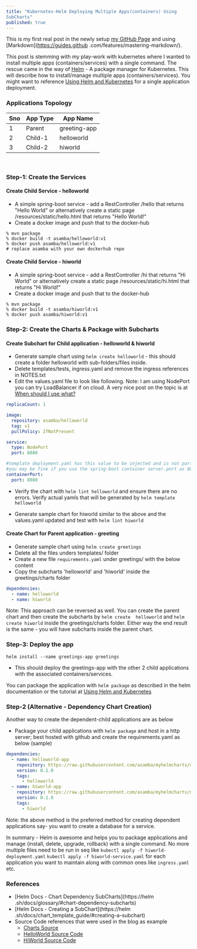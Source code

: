 ```yaml
---
title: "Kubernetes-Helm Deploying Multiple Apps(containers) Using 
SubCharts"
published: true
---
```


This is my first real post in the newly setup [my GitHub Page](https://asamba.github.io) and using [Markdown](https://guides.github
.com/features/mastering-markdown/).

This post is stemming with my play-work with kubernetes where I wanted to install multiple apps (containers/services) with a single command. The rescue came in the way of [Helm](https://helm.sh/) - A package manager for Kubernetes. This will describe how to install/manage multiple apps (containers/services). You might want to reference [Using Helm and Kubernetes](https://www.baeldung.com/kubernetes-helm) for a single application deployment.
 
### Applications Topology

| Sno | App Type | App Name |
| -------- | ------- | ------- | 
| 1 | Parent | greeting-app |
| 2 | Child-1 | helloworld |
| 3 | Child-2 | hiworld |

<br>

### Step-1: Create the Services

#### Create Child Service - helloworld 
* A simple spring-boot service -  add a RestController /hello 
that returns "Hello World" or alternatively create a static page 
/resources/static/hello.html that returns "Hello World!"
* Create a docker image and push that to the docker-hub

```console
% mvn package
% docker build -t asamba/helloworld:v1 
% docker push asamba/helloworld:v1
# replace asamba with your own dockerhub repo
```

#### Create Child Service - hiworld 
* A simple spring-boot service -  add a RestController /hi 
that returns "Hi World" or alternatively create a static page 
/resources/static/hi.html that returns "Hi World!"
* Create a docker image and push that to the docker-hub

```console
% mvn package
% docker build -t asamba/hiworld:v1 
% docker push asamba/hiworld:v1
```

### Step-2: Create the Charts & Package with Subcharts

#### Create Subchart for Child application - helloworld & hiworld
* Generate sample chart using `helm create helloworld` - this should create a folder helloworld with sub-folders/files inside. 
* Delete templates/tests, ingress.yaml and remove the ingress references in NOTES.txt
* Edit the values.yaml file to look like following. Note: I am using 
NodePort you can try LoadBalancer if on cloud. A very nice post on 
the topic is at [When should I use what?](https://medium.com/google-cloud/kubernetes-nodeport-vs-loadbalancer-vs-ingress-when-should-i-use-what-922f010849e0)

```yaml
replicaCount: 1

image:
  repository: asamba/helloworld
  tag: v1
  pullPolicy: IfNotPresent

service:
  type: NodePort
  port: 8080

#template deployment.yaml has this value to be injected and is not part of the generation
#you may be fine if you use the spring-boot container server.port as 80
containerPort:
  port: 8080
```

* Verify the chart with `helm lint helloworld` and ensure there are 
no errors. Verify actual yamls that will be generated by `helm template 
helloworld`

* Generate sample chart for hiworld similar to the above and the values.yaml updated and test with `helm lint hiworld` 

#### Create Chart for Parent application - greeting
* Generate sample chart using `helm create greetings` 
* Delete all the files unders templates/ folder
* Create a new file `requirements.yaml` under greetings/ with the below content
* Copy the subcharts 'helloworld' and 'hiworld' inside the 
greetings/charts folder

```yaml
dependencies:
  - name: helloworld
  - name: hiworld

```

Note: This approach can be reversed as well. You can create the 
parent chart and then create the subcharts by `helm create 
helloworld` and `helm create hiworld` inside the greetings/charts 
folder. Either way the end result is the same - you will have 
subcharts inside the parent chart.

### Step-3: Deploy the app

`helm install --name greetings-app greetings`

* This should deploy the greetings-app with the other 2 child applications with the associated containers/services.

You can package the application with `helm package` as described in the helm documentation or the tutorial at [Using Helm and Kubernetes](https://www.baeldung.com/kubernetes-helm)
 
### Step-2 (Alternative - Dependency Chart Creation) 
Another way to create the dependent-child applications are as below
* Package your child applications with `helm package` and host in a 
http server; best hosted with github and create the requirements.yaml as below (sample)

```yaml
dependencies:
  - name: helloworld-app
    repository: https://raw.githubusercontent.com/asamba/myhelmcharts/master/
    version: 0.1.0
    tags:
      - helloworld
  - name: hiworld-app
    repository: https://raw.githubusercontent.com/asamba/myhelmcharts/master/
    version: 0.1.0
    tags:
      - hiworld
```


Note: the above method is the preferred method for creating dependent applications say- you want to create a database for a service.

In summary - Helm is awesome and helps you to package applications 
and manage (install, delete, upgrade, rollback) with a single command.
 No more multiple files need to be run in seq like `kubectl apply -f hiworld-deployment.yaml` `kubectl apply -f hiworld-service.yaml` for each application you want to maintain along with common ones like `ingress.yaml` etc.

### References 
* [Helm Docs - Chart Dependency SubCharts](https://helm
.sh/docs/glossary/#chart-dependency-subcharts) 
* [Helm Docs - Creating a SubChart](https://helm
.sh/docs/chart_template_guide/#creating-a-subchart) 
* Source Code references that were used in the blog as example
  - [Charts Source](https://github.com/asamba/greetings-charts) 
  - [HelloWorld Source Code](https://github.com/asamba/helloworld)
  - [HiWorld Source Code](https://github.com/asamba/hiworld)
